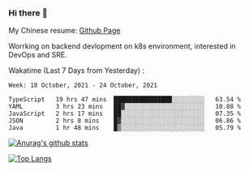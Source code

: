 ### Hi there 👋

My Chinese resume: [Github Page](https://spencercjh.github.io/resume/)

Worrking on backend devlopment on k8s environment, interested in DevOps and SRE.

Wakatime (Last 7 Days from Yesterday) :

<!--START_SECTION:waka-->
```text
Week: 18 October, 2021 - 24 October, 2021

TypeScript   19 hrs 47 mins  ████████████████░░░░░░░░░   63.54 % 
YAML         3 hrs 23 mins   ██▓░░░░░░░░░░░░░░░░░░░░░░   10.88 % 
JavaScript   2 hrs 17 mins   ██░░░░░░░░░░░░░░░░░░░░░░░   07.35 % 
JSON         2 hrs 8 mins    █▓░░░░░░░░░░░░░░░░░░░░░░░   06.86 % 
Java         1 hr 48 mins    █▒░░░░░░░░░░░░░░░░░░░░░░░   05.79 % 
```
<!--END_SECTION:waka-->

[![Anurag's github stats](https://github-readme-stats.vercel.app/api?username=spencercjh&theme=tokyonight&show_icons=true)](https://github.com/anuraghazra/github-readme-stats)

[![Top Langs](https://github-readme-stats.vercel.app/api/top-langs/?username=spencercjh&layout=compact&theme=tokyonight)](https://github.com/anuraghazra/github-readme-stats)

